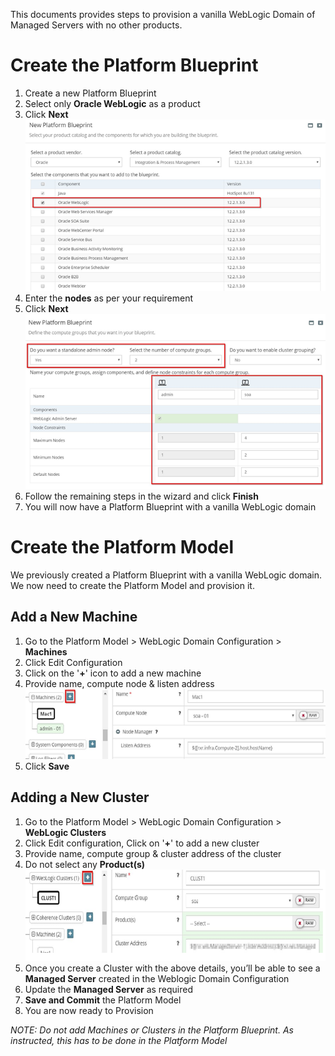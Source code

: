 This documents provides steps to provision a vanilla WebLogic Domain of Managed Servers with no other products.

# Create the Platform Blueprint

1. Create a new Platform Blueprint
2. Select only **Oracle WebLogic** as a product
3. Click **Next**  
   ![](img/vanilla-weblogic-product.png)
4. Enter the **nodes** as per your requirement
5. Click **Next**  
   ![](img/vanilla-weblogic-component.png)
6. Follow the remaining steps in the wizard and click **Finish**
7. You will now have a Platform Blueprint with a vanilla WebLogic domain

# Create the Platform Model

We previously created a Platform Blueprint with a vanilla WebLogic domain. We now need to create the Platform Model and provision it.

## Add a New Machine

1. Go to the Platform Model  > WebLogic Domain Configuration > **Machines**
2. Click Edit Configuration
3. Click on the '**+**' icon to add a new machine
4. Provide name, compute node & listen address  
   ![](img/vanilla-weblogic-machine.png)
5. Click **Save**

## Adding a New Cluster

1. Go to the Platform Model  > WebLogic Domain Configuration > **WebLogic Clusters**
2. Click Edit configuration, Click on '**+**' to add a new cluster
3. Provide name, compute group & cluster address of the cluster
4. Do not select any **Product(s)**  
   ![](img/vanilla-weblogic-cluster.png)
5. Once you create a Cluster with the above details, you’ll be able to see a **Managed Server** created in the Weblogic Domain Configuration
6. Update the **Managed Server** as required
7. **Save and Commit** the Platform Model
8. You are now ready to Provision

*NOTE: Do not add Machines or Clusters in the Platform Blueprint. As instructed, this has to be done in the Platform Model*

